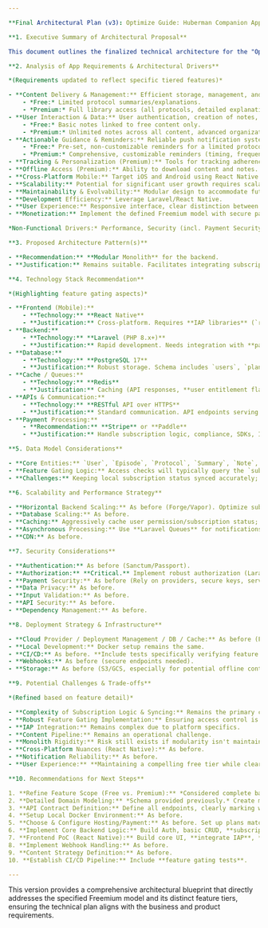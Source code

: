 ```yaml
---

**Final Architectural Plan (v3): Optimize Guide: Huberman Companion App (with Detailed Monetization Features)**

**1. Executive Summary of Architectural Proposal**

This document outlines the finalized technical architecture for the "Optimize Guide: Huberman Companion" mobile application, designed to support a **Freemium model with tiered Subscriptions (Monthly/Annual)**. The architecture facilitates distinct **Free** (limited foundational protocols/summaries, basic notes) and **Premium** (comprehensive library, customizable reminders, detailed content, advanced notes/community, tracking, offline access) feature sets. It employs a **Modular Monolith** backend (**Laravel/PHP**), **PostgreSQL 17** database, **Redis** cache/queues, and a **React Native** frontend. Communication uses a **RESTful API**. Deployment leverages managed **Laravel hosting (Forge/Vapor)**, with **Docker** for local development. Key architectural components include robust user subscription management, secure feature gating via API middleware, and integration with mobile In-App Purchase (IAP) systems.

**2. Analysis of App Requirements & Architectural Drivers**

*(Requirements updated to reflect specific tiered features)*

- **Content Delivery & Management:** Efficient storage, management, and delivery of structured content. **Access control based on subscription tier is critical:**
    - *Free:* Limited protocol summaries/explanations.
    - *Premium:* Full library access (all protocols, detailed explanations, implementation guides, research links, key takeaways).
- **User Interaction & Data:** User authentication, creation of notes, potential public sharing. **Tiered feature access:**
    - *Free:* Basic notes linked to free content only.
    - *Premium:* Unlimited notes across all content, advanced organization, public notes/discussion features.
- **Actionable Guidance & Reminders:** Reliable push notification system. **Tiered functionality:**
    - *Free:* Pre-set, non-customizable reminders for a limited protocol set.
    - *Premium:* Comprehensive, customizable reminders (timing, frequency, grouping) for all protocols, potential location awareness.
- **Tracking & Personalization (Premium):** Tools for tracking adherence, progress visualization, and creating personalized protocol stacks.
- **Offline Access (Premium):** Ability to download content and notes.
- **Cross-Platform Mobile:** Target iOS and Android using React Native.
- **Scalability:** Potential for significant user growth requires scalable reads, writes, notifications, and **efficient subscription/entitlement checks**.
- **Maintainability & Evolvability:** Modular design to accommodate future content, features, and subscription changes.
- **Development Efficiency:** Leverage Laravel/React Native.
- **User Experience:** Responsive interface, clear distinction between free/premium, seamless upgrade process, **ad-free experience (Premium)**.
- **Monetization:** Implement the defined Freemium model with secure payment processing and access control.

*Non-Functional Drivers:* Performance, Security (incl. Payment Security), Reliability, Cost-Effectiveness, User Trust & Transparency.

**3. Proposed Architecture Pattern(s)**

- **Recommendation:** **Modular Monolith** for the backend.
- **Justification:** Remains suitable. Facilitates integrating subscription logic and **feature gating** within relevant modules (e.g., `Users`, `Billing`, domain-specific feature modules) while maintaining structure.

**4. Technology Stack Recommendation**

*(Highlighting feature gating aspects)*

- **Frontend (Mobile):**
    - **Technology:** **React Native**
    - **Justification:** Cross-platform. Requires **IAP libraries** (`react-native-iap`). UI must **conditionally render features/content/prompts** based on user subscription status received from the backend.
- **Backend:**
    - **Technology:** **Laravel (PHP 8.x+)**
    - **Justification:** Rapid development. Needs integration with **payment gateways (Stripe/Paddle via SDKs, potentially Laravel Cashier)** and **server-side IAP receipt validation**. **Crucially, must implement robust feature gating mechanisms (e.g., Policies, Middleware, dedicated service classes) to enforce access based on user's active subscription plan.**
- **Database:**
    - **Technology:** **PostgreSQL 17**
    - **Justification:** Robust storage. Schema includes `users`, `plans`, `subscriptions` tables to track user entitlements.
- **Cache / Queues:**
    - **Technology:** **Redis**
    - **Justification:** Caching (API responses, **user entitlement flags**), efficient queue driver (notifications, post-payment processing).
- **APIs & Communication:**
    - **Technology:** **RESTful API over HTTPS**
    - **Justification:** Standard communication. API endpoints serving premium features/data **must be protected by middleware** verifying active premium subscription status. Endpoints needed for fetching subscription offers, managing subscriptions (via provider portals or limited API), and **receiving payment webhooks**.
- **Payment Processing:**
    - **Recommendation:** **Stripe** or **Paddle**
    - **Justification:** Handle subscription logic, compliance, SDKs, IAP integration.

**5. Data Model Considerations**

- **Core Entities:** `User`, `Episode`, `Protocol`, `Summary`, `Note`, `Plan`, `Subscription`, `ContentSource`. (Schema details provided previously).
- **Feature Gating Logic:** Access checks will typically query the `subscriptions` table (joined with `users` and potentially `plans`) to verify if a user has an `active` subscription linked to a premium `Plan`. This logic resides primarily in the backend (API middleware/policies).
- **Challenges:** Keeping local subscription status synced accurately; handling complex subscription states; efficiently querying entitlements for API requests.

**6. Scalability and Performance Strategy**

- **Horizontal Backend Scaling:** As before (Forge/Vapor). Optimize subscription checks (e.g., cache user's plan ID and status in Redis for TTL).
- **Database Scaling:** As before.
- **Caching:** Aggressively cache user permission/subscription status; cache `Plan` details; cache non-personalized content.
- **Asynchronous Processing:** Use **Laravel Queues** for notifications, payment webhook processing, entitlement updates, subscription lifecycle emails.
- **CDN:** As before.

**7. Security Considerations**

- **Authentication:** As before (Sanctum/Passport).
- **Authorization:** **Critical.** Implement robust authorization (Laravel Middleware/Policies) verifying subscription status *before* granting access to premium API endpoints, features (e.g., creating > X notes, accessing detailed summaries), or data. Prevent client-side bypasses.
- **Payment Security:** As before (Rely on providers, secure keys, server-side IAP validation, webhook security).
- **Data Privacy:** As before.
- **Input Validation:** As before.
- **API Security:** As before.
- **Dependency Management:** As before.

**8. Deployment Strategy & Infrastructure**

- **Cloud Provider / Deployment Management / DB / Cache:** As before (Forge/Vapor, Managed PostgreSQL/Redis).
- **Local Development:** Docker setup remains the same.
- **CI/CD:** As before. **Include tests specifically verifying feature gating logic for different user subscription states.**
- **Webhooks:** As before (secure endpoints needed).
- **Storage:** As before (S3/GCS, especially for potential offline content downloads in premium).

**9. Potential Challenges & Trade-offs**

*(Refined based on feature detail)*

- **Complexity of Subscription Logic & Syncing:** Remains the primary complexity driver.
- **Robust Feature Gating Implementation:** Ensuring access control is correctly and consistently applied across all relevant features/endpoints requires careful implementation and testing. Mistakes here directly impact revenue and user trust.
- **IAP Integration:** Remains complex due to platform specifics.
- **Content Pipeline:** Remains an operational challenge.
- **Monolith Rigidity:** Risk still exists if modularity isn't maintained.
- **Cross-Platform Nuances (React Native):** As before.
- **Notification Reliability:** As before.
- **User Experience:** **Maintaining a compelling free tier while clearly showcasing premium value without being intrusive is a key design challenge.** Smooth upgrade flow is vital.

**10. Recommendations for Next Steps**

1. **Refine Feature Scope (Free vs. Premium):** *Considered complete based on provided input.*
2. **Detailed Domain Modeling:** *Schema provided previously.* Create migrations.
3. **API Contract Definition:** Define all endpoints, clearly marking which require premium access and how status is checked/returned.
4. **Setup Local Docker Environment:** As before.
5. **Choose & Configure Hosting/Payment:** As before. Set up plans matching the Free/Premium tiers in Stripe/Paddle and App Stores.
6. **Implement Core Backend Logic:** Build Auth, basic CRUD, **subscription management (Cashier recommended)**, and **implement core feature gating middleware/policies based on the defined tiers.**
7. **Frontend PoC (React Native):** Build core UI, **integrate IAP**, **implement conditional rendering based on subscription status**, basic purchase flow.
8. **Implement Webhook Handling:** As before.
9. **Content Strategy Definition:** As before.
10. **Establish CI/CD Pipeline:** Include **feature gating tests**.

---
```


This version provides a comprehensive architectural blueprint that directly addresses the specified Freemium model and its distinct feature tiers, ensuring the technical plan aligns with the business and product requirements.